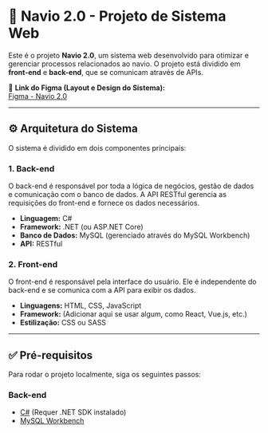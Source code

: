 # 🚢 Navio 2.0 - Projeto de Sistema Web

Este é o projeto **Navio 2.0**, um sistema web desenvolvido para otimizar e gerenciar processos relacionados ao navio. O projeto está dividido em **front-end** e **back-end**, que se comunicam através de APIs.

🔗 **Link do Figma (Layout e Design do Sistema):**  
[Figma - Navio 2.0](https://www.figma.com/design/4DnArMPGrmqM51s3jnoGsi/Navio-2.0?node-id=1-2&p=f&t=8ABUdVf7xO5E7ywZ-0)

---

## ⚙️ Arquitetura do Sistema

O sistema é dividido em dois componentes principais:

### 1. **Back-end**
O back-end é responsável por toda a lógica de negócios, gestão de dados e comunicação com o banco de dados. A API RESTful gerencia as requisições do front-end e fornece os dados necessários.

- **Linguagem:** C#
- **Framework:** .NET (ou ASP.NET Core)
- **Banco de Dados:** MySQL (gerenciado através do MySQL Workbench)
- **API:** RESTful

### 2. **Front-end**
O front-end é responsável pela interface do usuário. Ele é independente do back-end e se comunica com a API para exibir os dados.

- **Linguagens:** HTML, CSS, JavaScript
- **Framework:** (Adicionar aqui se usar algum, como React, Vue.js, etc.)
- **Estilização:** CSS ou SASS

---

## ✅ Pré-requisitos

Para rodar o projeto localmente, siga os seguintes passos:

### Back-end
- [C#](https://dotnet.microsoft.com/download) (Requer .NET SDK instalado)
- [MySQL Workbench](https://dev.mysql.com/downloads/workbench/)

